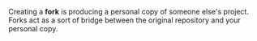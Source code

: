 Creating a **fork** is producing a personal copy of someone else's project. Forks act as a sort of bridge between the original repository and your personal copy.
